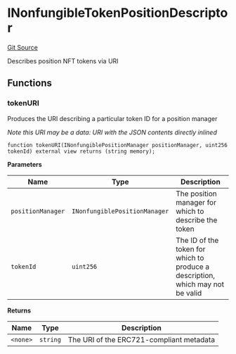 # INonfungibleTokenPositionDescriptor
[Git Source](https://github.com/MarginalProtocol/v1-periphery/blob/de728cd3d633f080a3fd40108fe8de3ab4edd595/contracts/interfaces/INonfungibleTokenPositionDescriptor.sol)

Describes position NFT tokens via URI


## Functions
### tokenURI

Produces the URI describing a particular token ID for a position manager

*Note this URI may be a data: URI with the JSON contents directly inlined*


```solidity
function tokenURI(INonfungiblePositionManager positionManager, uint256 tokenId) external view returns (string memory);
```
**Parameters**

|Name|Type|Description|
|----|----|-----------|
|`positionManager`|`INonfungiblePositionManager`|The position manager for which to describe the token|
|`tokenId`|`uint256`|The ID of the token for which to produce a description, which may not be valid|

**Returns**

|Name|Type|Description|
|----|----|-----------|
|`<none>`|`string`|The URI of the ERC721-compliant metadata|


